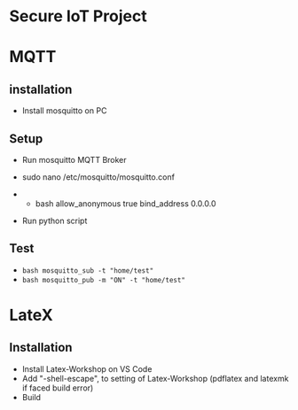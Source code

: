 # Secure IoT Project


# MQTT
## installation
- Install mosquitto on PC
## Setup
- Run mosquitto MQTT Broker
- sudo nano /etc/mosquitto/mosquitto.conf 
- - bash allow_anonymous true
     bind_address 0.0.0.0

- Run python script

## Test
- ```bash mosquitto_sub -t "home/test" ```
- ```bash mosquitto_pub -m "ON" -t "home/test" ```

# LateX
## Installation
- Install Latex-Workshop on VS Code
- Add "-shell-escape", to setting of Latex-Workshop (pdflatex and latexmk if faced build error)
- Build